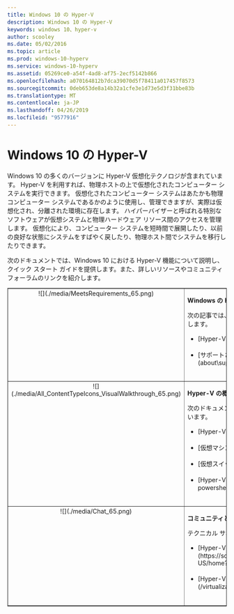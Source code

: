```yaml
---
title: Windows 10 の Hyper-V
description: Windows 10 の Hyper-V
keywords: windows 10、hyper-v
author: scooley
ms.date: 05/02/2016
ms.topic: article
ms.prod: windows-10-hyperv
ms.service: windows-10-hyperv
ms.assetid: 05269ce0-a54f-4ad8-af75-2ecf5142b866
ms.openlocfilehash: a070164812b7dca39070d5f78411a017457f8573
ms.sourcegitcommit: 0deb653de8a14b32a1cfe3e1d73e5d3f31bbe83b
ms.translationtype: MT
ms.contentlocale: ja-JP
ms.lasthandoff: 04/26/2019
ms.locfileid: "9577916"
---
```

# <a name="hyper-v-on-windows-10"></a>Windows 10 の Hyper-V 

Windows 10 の多くのバージョンに Hyper-V 仮想化テクノロジが含まれています。 Hyper-V を利用すれば、物理ホストの上で仮想化されたコンピューター システムを実行できます。 仮想化されたコンピューター システムはあたかも物理コンピューター システムであるかのように使用し、管理できますが、実際は仮想化され、分離された環境に存在します。 ハイパーバイザーと呼ばれる特別なソフトウェアが仮想システムと物理ハードウェア リソース間のアクセスを管理します。 仮想化により、コンピューター システムを短時間で展開したり、以前の良好な状態にシステムをすばやく戻したり、物理ホスト間でシステムを移行したりできます。

次のドキュメントでは、Windows 10 における Hyper-V 機能について説明し、クイック スタート ガイドを提供します。また、詳しいリソースやコミュニティ フォーラムのリンクを紹介します。 

<table border="1" style="background-color:FFFFCC;border-collapse:collapse;border:1px solid FFCC00;color:000000;width:100%" cellpadding="15" cellspacing="3">
    <tr valign="top">
        <td><center>![](./media/MeetsRequirements_65.png)</center></td>
        <td valign="top">
            <p><strong>Windows の Hyper-V について</strong></p>
            <p>次の記事では、Windows 上にし、その HYPER-V に関する情報を提供します。</p>
            <ul>
                <li class="unordered">[Hyper-V の概要](./about/index.md)<br /><br /></li>
                <li class="unordered">[サポートされているゲスト オペレーティング システム](about\supported-guest-os.md)<br /><br /></li>
            </ul>   
        </td>
    </tr>
    <tr valign="top">
        <td><center>![](./media/All_ContentTypeIcons_VisualWalkthrough_65.png)</center></td>
        <td valign="top">
            <p><strong>Hyper-V の概要</strong></p>
            <p>次のドキュメントには、Windows 10 の Hyper-V の概要が記載されています。</p>
            <ul>
                <li class="unordered">[Hyper-V をインストールする](quick-start\enable-hyper-v.md)<br /><br /></li>
                <li class="unordered">[仮想マシンを作成する](quick-start\create-virtual-machine.md)<br /><br /></li>
                <li class="unordered">[仮想スイッチを作成する](quick-start\connect-to-network.md)<br /><br /></li>
                <li class="unordered">[Hyper-V と PowerShell](quick-start\try-hyper-v-powershell.md)<br /><br /></li>
            </ul>
        </td>
    </tr>
    <tr valign="top">
        <td><center>![](./media/Chat_65.png)</center></td>
        <td valign="top">
            <p><strong>コミュニティとサポートへの接続</strong></p>
            <p>テクニカル サポートとコミュニティからも情報が得られます。</p>
            <ul>
                <li class="unordered">[Hyper-V フォーラム](https://social.technet.microsoft.com/Forums/windowsserver/en-US/home?forum=winserverhyperv)<br /><br /></li>
                <li class="unordered">[Hyper-V と Windows コンテナーのコミュニティ リソース](/virtualization/community/index.md)<br /><br /></li>
            </ul>   
        </td>
    </tr>
</table>

